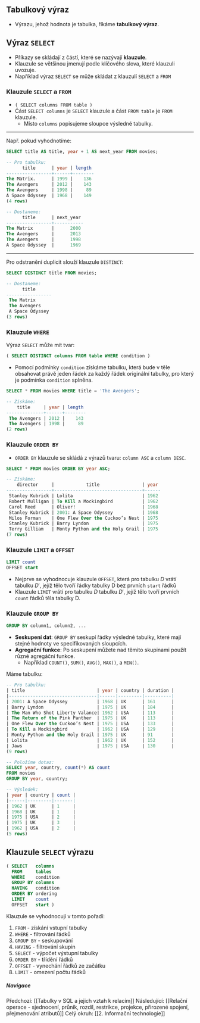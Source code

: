 ## Tabulkový výraz
- Výrazu, jehož hodnota je tabulka, říkáme **tabulkový výraz**. 

## Výraz `SELECT`
- Příkazy se skládají z částí, které se nazývají **klauzule**.
- Klauzule se většinou jmenují podle klíčového slova, které klauzuli uvozuje.
- Například výraz `SELECT` se může skládat z klauzulí `SELECT` a `FROM`

### Klauzule `SELECT` a `FROM`
- `( SELECT columns FROM table )`
- Část `SELECT columns` je `SELECT` klauzule a část `FROM table` je `FROM` klauzule.
	- Místo `columns` popisujeme sloupce výsledné tabulky.

---
Např. pokud vyhodnotíme:
```sql
SELECT title AS title, year + 1 AS next_year FROM movies;

-- Pro tabulku:
      title      | year | length
-----------------+------+--------
The Matrix.      | 1999 |    136
The Avengers     | 2012 |    143
The Avengers     | 1998 |     89
A Space Odyssey  | 1968 |    149
(4 rows)

-- Dostaneme:
      title      | next_year
-----------------+-----------
The Matrix       |      2000
The Avengers     |      2013
The Avengers     |      1998
A Space Odyssey  |      1969
```
---
Pro odstranění duplicit slouží klauzule `DISTINCT`:
```sql
SELECT DISTINCT title FROM movies;

-- Dostaneme:
      title
-----------------
 The Matrix
 The Avengers
 A Space Odyssey
(3 rows)
```

### Klauzule `WHERE`
Výraz `SELECT` může mít tvar:
```sql
( SELECT DISTINCT columns FROM table WHERE condition )
```
- Pomocí podmínky `condition` získáme tabulku, která bude v těle obsahovat právě jeden řádek za každý řádek originální tabulky, pro který je podmínka `condition` splněna.
```sql
SELECT * FROM movies WHERE title = 'The Avengers';

-- Získáme:
    title     | year | length
--------------+------+--------
 The Avengers | 2012 |    143
 The Avengers | 1998 |     89
(2 rows)
```
### Klauzule `ORDER BY`
- `ORDER BY` klauzule se skládá z výrazů tvaru: `column ASC` a `column DESC`.
```sql
SELECT * FROM movies ORDER BY year ASC;

-- Získáme:
    director     |            title                | year
-----------------+---------------------------------+------
 Stanley Kubrick | Lolita                          | 1962
 Robert Mulligan | To Kill a Mockingbird           | 1962
 Carol Reed      | Oliver!                         | 1968
 Stanley Kubrick | 2001: A Space Odyssey           | 1968
 Milos Forman    | One Flew Over the Cuckoo’s Nest | 1975
 Stanley Kubrick | Barry Lyndon                    | 1975
 Terry Gilliam   | Monty Python and the Holy Grail | 1975
(7 rows)
```

### Klauzule `LIMIT` a `OFFSET`
```sql
LIMIT count
OFFSET start
```
- Nejprve se vyhodnocuje klauzule `OFFSET`, která pro tabulku $D$ vrátí tabulku $D'$, jejíž tělo tvoří řádky tabulky D bez prvních `start` řádků
- Klauzule `LIMIT` vrátí pro tabulku $D$ tabulku $D'$, jejíž tělo tvoří prvních `count` řádků těla tabulky D.

### Klauzule `GROUP BY`
```sql
GROUP BY column1, column2, ...
```
- **Seskupení dat**: `GROUP BY` seskupí řádky výsledné tabulky, které mají stejné hodnoty ve specifikovaných sloupcích.
- **Agregační funkce**: Po seskupení můžete nad těmito skupinami použít různé agregáční funkce. 
	- Například `COUNT()`, `SUM()`, `AVG()`, `MAX()`, a `MIN()`.

Máme tabulku:
```sql
-- Pro tabulku:
| title                           | year | country | duration |
|---------------------------------|------|---------|----------|
| 2001: A Space Odyssey           | 1968 | UK      | 161      |
| Barry Lyndon                    | 1975 | UK      | 184      |
| The Man Who Shot Liberty Valance| 1962 | USA     | 113      |
| The Return of the Pink Panther  | 1975 | UK      | 113      |
| One Flew Over the Cuckoo’s Nest | 1975 | USA     | 133      |
| To Kill a Mockingbird           | 1962 | USA     | 129      |
| Monty Python and the Holy Grail | 1975 | UK      | 91       |
| Lolita                          | 1962 | UK      | 152      |
| Jaws                            | 1975 | USA     | 130      |
(9 rows)

-- Položíme dotaz:
SELECT year, country, count(*) AS count
FROM movies
GROUP BY year, country;

-- Výsledek:
| year | country | count |
|------|---------|-------|
| 1962 | UK      | 1     |
| 1968 | UK      | 1     |
| 1975 | USA     | 2     |
| 1975 | UK      | 3     |
| 1962 | USA     | 2     |
(5 rows)
```
## Klauzule `SELECT` výrazu
```sql
( SELECT   columns
  FROM     tables
  WHERE    condition
  GROUP BY columns
  HAVING   condition
  ORDER BY ordering
  LIMIT    count
  OFFSET   start )
```

Klauzule se vyhodnocují v tomto pořadí:
1. `FROM` - získání vstupní tabulky
2. `WHERE` - filtrování řádků
3. `GROUP BY` - seskupování
4. `HAVING` - filtrování skupin
5. `SELECT` - výpočet výstupní tabulky
6. `ORDER BY` - třídění řádků
7. `OFFSET` - vynechání řádků ze začátku
8. `LIMIT` - omezení počtu řádků

##### Navigace
Předchozí:  [[Tabulky v SQL a jejich vztah k relacím]]
Následující: [[Relační operace - sjednocení, průnik, rozdíl, restrikce, projekce, přirozené spojení, přejmenování atributů]]
Celý okruh: [[2. Informační technologie]]